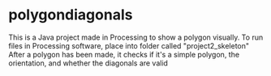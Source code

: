 # polygondiagonals
This is a Java project made in Processing to show a polygon visually. To run files in Processing software, place into folder called "project2_skeleton"
After a polygon has been made, it checks if it's a simple polygon, the orientation, and whether the diagonals are valid
